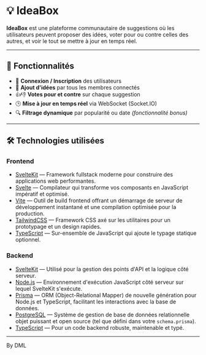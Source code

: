 # 💡 IdeaBox

**IdeaBox** est une plateforme communautaire de suggestions où les utilisateurs peuvent proposer des idées, voter pour ou contre celles des autres, et voir le tout se mettre à jour en temps réel.

---

## 🚀 Fonctionnalités

- 🔐 **Connexion / Inscription** des utilisateurs
- 🧠 **Ajout d'idées** par tous les membres connectés
- 👍👎 **Votes pour et contre** sur chaque suggestion
- 🕒 **Mise à jour en temps réel** via WebSocket (Socket.IO)
- 🔍 **Filtrage dynamique** par popularité ou date *(fonctionnalité bonus)*

---

## 🛠️ Technologies utilisées

### Frontend
- [SvelteKit](https://kit.svelte.dev/) — Framework fullstack moderne pour construire des applications web performantes.
- [Svelte](https://svelte.dev/) — Compilateur qui transforme vos composants en JavaScript impératif et optimisé.
- [Vite](https://vitejs.dev/) — Outil de build frontend offrant un démarrage de serveur de développement instantané et une compilation optimisée pour la production.
- [TailwindCSS](https://tailwindcss.com/) — Framework CSS axé sur les utilitaires pour un prototypage et un design rapides.
- [TypeScript](https://www.typescriptlang.org/) — Sur-ensemble de JavaScript qui ajoute le typage statique optionnel.

### Backend
- [SvelteKit](https://kit.svelte.dev/) — Utilisé pour la gestion des points d'API et la logique côté serveur.
- [Node.js](https://nodejs.org/) — Environnement d'exécution JavaScript côté serveur sur lequel SvelteKit s'exécute.
- [Prisma](https://www.prisma.io/) — ORM (Object-Relational Mapper) de nouvelle génération pour Node.js et TypeScript, facilitant les interactions avec la base de données.
- [PostgreSQL](https://www.postgresql.org/) — Système de gestion de base de données relationnelle objet puissant et open source (tel que défini dans votre `schema.prisma`).
- [TypeScript](https://www.typescriptlang.org/) — Pour un code backend robuste, maintenable et typé.

---

By DML